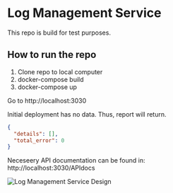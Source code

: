 # Log Management Service 

This repo is build for test purposes.

## How to run the repo

1.	Clone repo to local computer
1.	docker-compose build
1. 	docker-compose up

Go to http://localhost:3030

Initial deployment has no data. Thus, report will return.

```JSON 
{
  "details": [], 
  "total_error": 0
}
```
Neceseery API documentation can be found in:
http://localhost:3030/APIdocs


![Log Management Service Design](https://github.com/roybay/logs_management/blob/master/Log_Mng_Svc_Design.png)
